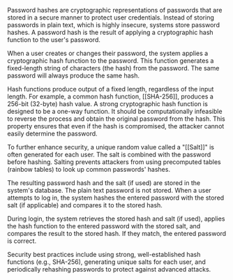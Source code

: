 Password hashes are cryptographic representations of passwords that are stored in a secure manner to protect user credentials. Instead of storing passwords in plain text, which is highly insecure, systems store password hashes. A password hash is the result of applying a cryptographic hash function to the user's password.

When a user creates or changes their password, the system applies a cryptographic hash function to the password. This function generates a fixed-length string of characters (the hash) from the password. The same password will always produce the same hash.

Hash functions produce output of a fixed length, regardless of the input length. For example, a common hash function, [[SHA-256]], produces a 256-bit (32-byte) hash value. A strong cryptographic hash function is designed to be a one-way function. It should be computationally infeasible to reverse the process and obtain the original password from the hash. This property ensures that even if the hash is compromised, the attacker cannot easily determine the password.

To further enhance security, a unique random value called a "[[Salt]]" is often generated for each user. The salt is combined with the password before hashing. Salting prevents attackers from using precomputed tables (rainbow tables) to look up common passwords' hashes.

The resulting password hash and the salt (if used) are stored in the system's database. The plain text password is not stored. When a user attempts to log in, the system hashes the entered password with the stored salt (if applicable) and compares it to the stored hash.

During login, the system retrieves the stored hash and salt (if used), applies the hash function to the entered password with the stored salt, and compares the result to the stored hash. If they match, the entered password is correct.

Security best practices include using strong, well-established hash functions (e.g., SHA-256), generating unique salts for each user, and periodically rehashing passwords to protect against advanced attacks.
